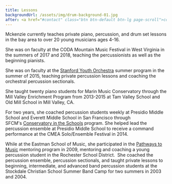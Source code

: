 ```yaml
---
title: Lessons
backgroundUrl: /assets/img/drum-background-01.jpg
after: <a href="#contact" class="btn btn-default btn-lg page-scroll">contact Mckenzie for lessons</a>
---
```

Mckenzie currently teaches private piano, percussion, and drum set lessons in the bay area to over 20 young musicians ages 4-16. 

She was on faculty at the CODA Mountain Music Festival in West Virginia in the summers of 2017 and 2018, teaching the percussionists as well as the beginning pianists.

She was on faculty at the [Stanford Youth Orchestra](http://youthorchestra.stanford.edu/faculty/performance/) summer program in the summer of 2015, teaching private percussion lessons and coaching the orchestral percussion sectionals.

<!--more-->

She taught twenty piano students for Marin Music Conservatory through the Mill Valley Enrichment Program from 2013-2015 at Tam Valley School and Old Mill School in Mill Valley, CA.

For two years, she coached percussion students weekly at Presidio Middle School and Everett Middle School in San Francisco through SFCM's [Conservatory in the Schools](http://www.sfcm.edu/conservatory-in-the-schools) program. She helped lead the percussion ensemble at Presidio Middle School to receive a command performance at the CMEA Solo/Ensemble Festival in 2014.

While at the Eastman School of Music, she participated in the [Pathways to Music](http://www.esm.rochester.edu/community/pathways/) mentoring program in 2009, mentoring and coaching a young percussion student in the Rochester School District.
​
She coached the percussion ensemble, percussion sectionals, and taught private lessons to beginning, intermediate, and advanced band percussion students at the Stockdale Christian School Summer Band Camp for two summers in 2003 and 2004.
